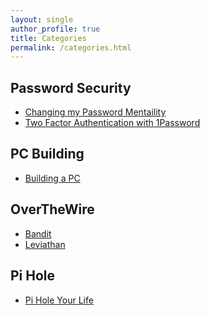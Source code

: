 ```yaml
---
layout: single
author_profile: true
title: Categories
permalink: /categories.html
---
```


<h2>Password Security</h2>
<ul>
<li><a href="https://adunns.github.io/Changing-My-Password-Mentality/">Changing my Password Mentaility</a></li>
<li><a href="https://adunns.github.io/Two-Factor-Authentication-with-1Password/">Two Factor Authentication with 1Password</a></li>
</ul>

<h2>PC Building</h2>
<ul>
<li><a href="https://adunns.github.io/PC-Build/">Building a PC</a></li>
</ul>

<h2>OverTheWire</h2>
<ul>
<li><a href="https://adunns.github.io/Overthewire-Bandit/">Bandit</a></li>
<li><a href="https://adunns.github.io/OverTheWire-Leviathan/">Leviathan</a></li>
</ul>

<h2>Pi Hole</h2>
<ul>
<li><a href="https://adunns.github.io/Pi-Hole/">Pi Hole Your Life</a></li>
</ul>
